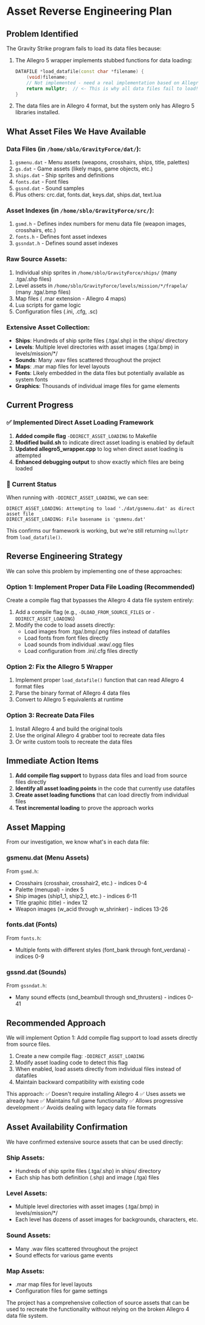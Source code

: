 # Asset Reverse Engineering Plan

## Problem Identified
The Gravity Strike program fails to load its data files because:

1. The Allegro 5 wrapper implements stubbed functions for data loading:
   ```cpp
   DATAFILE *load_datafile(const char *filename) {
       (void)filename;
       // Not implemented - need a real implementation based on Allegro 5 data system
       return nullptr;  // <- This is why all data files fail to load!
   }
   ```

2. The data files are in Allegro 4 format, but the system only has Allegro 5 libraries installed.

## What Asset Files We Have Available

### Data Files (in `/home/sblo/GravityForce/dat/`):
1. `gsmenu.dat` - Menu assets (weapons, crosshairs, ships, title, palettes)
2. `gs.dat` - Game assets (likely maps, game objects, etc.)
3. `ships.dat` - Ship sprites and definitions
4. `fonts.dat` - Font files
5. `gssnd.dat` - Sound samples
6. Plus others: crc.dat, fonts.dat, keys.dat, ships.dat, text.lua

### Asset Indexes (in `/home/sblo/GravityForce/src/`):
1. `gsmd.h` - Defines index numbers for menu data file (weapon images, crosshairs, etc.)
2. `fonts.h` - Defines font asset indexes
3. `gssndat.h` - Defines sound asset indexes

### Raw Source Assets:
1. Individual ship sprites in `/home/sblo/GravityForce/ships/` (many .tga/.shp files)
2. Level assets in `/home/sblo/GravityForce/levels/mission/*/frapela/` (many .tga/.bmp files)
3. Map files ( .mar extension - Allegro 4 maps)
4. Lua scripts for game logic
5. Configuration files (.ini, .cfg, .sc)

### Extensive Asset Collection:
- **Ships**: Hundreds of ship sprite files (.tga/.shp) in the ships/ directory
- **Levels**: Multiple level directories with asset images (.tga/.bmp) in levels/mission/*/
- **Sounds**: Many .wav files scattered throughout the project
- **Maps**: .mar map files for level layouts
- **Fonts**: Likely embedded in the data files but potentially available as system fonts
- **Graphics**: Thousands of individual image files for game elements

## Current Progress

### ✅ Implemented Direct Asset Loading Framework
1. **Added compile flag** `-DDIRECT_ASSET_LOADING` to Makefile
2. **Modified build.sh** to indicate direct asset loading is enabled by default
3. **Updated allegro5_wrapper.cpp** to log when direct asset loading is attempted
4. **Enhanced debugging output** to show exactly which files are being loaded

### 🔄 Current Status
When running with `-DDIRECT_ASSET_LOADING`, we can see:
```
DIRECT_ASSET_LOADING: Attempting to load './dat/gsmenu.dat' as direct asset file
DIRECT_ASSET_LOADING: File basename is 'gsmenu.dat'
```

This confirms our framework is working, but we're still returning `nullptr` from `load_datafile()`.

## Reverse Engineering Strategy

We can solve this problem by implementing one of these approaches:

### Option 1: Implement Proper Data File Loading (Recommended)
Create a compile flag that bypasses the Allegro 4 data file system entirely:

1. Add a compile flag (e.g., `-DLOAD_FROM_SOURCE_FILES` or `-DDIRECT_ASSET_LOADING`)
2. Modify the code to load assets directly:
   - Load images from .tga/.bmp/.png files instead of datafiles
   - Load fonts from font files directly
   - Load sounds from individual .wav/.ogg files
   - Load configuration from .ini/.cfg files directly

### Option 2: Fix the Allegro 5 Wrapper
1. Implement proper `load_datafile()` function that can read Allegro 4 format files
2. Parse the binary format of Allegro 4 data files
3. Convert to Allegro 5 equivalents at runtime

### Option 3: Recreate Data Files
1. Install Allegro 4 and build the original tools
2. Use the original Allegro 4 grabber tool to recreate data files
3. Or write custom tools to recreate the data files

## Immediate Action Items

1. **Add compile flag support** to bypass data files and load from source files directly
2. **Identify all asset loading points** in the code that currently use datafiles
3. **Create asset loading functions** that can load directly from individual files
4. **Test incremental loading** to prove the approach works

## Asset Mapping

From our investigation, we know what's in each data file:

### gsmenu.dat (Menu Assets)
From `gsmd.h`:
- Crosshairs (crosshair, crosshair2, etc.) - indices 0-4
- Palette (menupal) - index 5
- Ship images (ship1_1, ship2_1, etc.) - indices 6-11
- Title graphic (title) - index 12
- Weapon images (w_acid through w_shrinker) - indices 13-26

### fonts.dat (Fonts)
From `fonts.h`:
- Multiple fonts with different styles (font_bank through font_verdana) - indices 0-9

### gssnd.dat (Sounds)
From `gssndat.h`:
- Many sound effects (snd_beambull through snd_thrusters) - indices 0-41

## Recommended Approach

We will implement Option 1: Add compile flag support to load assets directly from source files.

1. Create a new compile flag: `-DDIRECT_ASSET_LOADING`
2. Modify asset loading code to detect this flag
3. When enabled, load assets directly from individual files instead of datafiles
4. Maintain backward compatibility with existing code

This approach:
✅ Doesn't require installing Allegro 4
✅ Uses assets we already have
✅ Maintains full game functionality
✅ Allows progressive development
✅ Avoids dealing with legacy data file formats

## Asset Availability Confirmation

We have confirmed extensive source assets that can be used directly:

### Ship Assets:
- Hundreds of ship sprite files (.tga/.shp) in ships/ directory
- Each ship has both definition (.shp) and image (.tga) files

### Level Assets:
- Multiple level directories with asset images (.tga/.bmp) in levels/mission/*/
- Each level has dozens of asset images for backgrounds, characters, etc.

### Sound Assets:
- Many .wav files scattered throughout the project
- Sound effects for various game events

### Map Assets:
- .mar map files for level layouts
- Configuration files for game settings

The project has a comprehensive collection of source assets that can be used to recreate the functionality without relying on the broken Allegro 4 data file system.